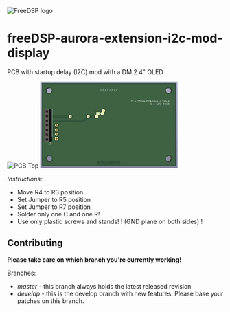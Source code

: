 ![FreeDSP logo](https://github.com/freeDSP/WIKI-AND-GENERAL-TOPICS/raw/master/LOGOs/freeDSP/freeDSP%20LOGO/freeDSP_LOGO.png)

# freeDSP-aurora-extension-i2c-mod-display
PCB with startup delay (I2C) mod with a DM 2.4" OLED

![PCB Top](Picture/freeDSP-aurora-extension-i2C-mod-display_top_small)
![PCB Top](Picture/freeDSP-aurora-extension-i2C-mod-display_bottom_small.jpg)

*Instructions:*
- Move R4 to R3 position
- Set Jumper to R5 position
- Set Jumper to R7 position
- Solder only one C and one R!
- Use only plastic screws and stands!
! (GND plane on both sides) !

## Contributing

**Please take care on which branch you're currently working!**

Branches:

- *master* - this branch always holds the latest released revision
- *develop* - this is the develop branch with new features. Please base your patches on this branch.
